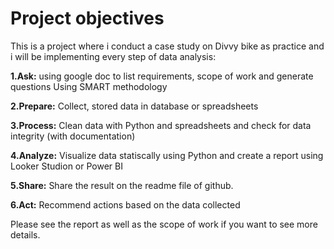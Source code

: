 # Project objectives
This is a project where i conduct a case study on Divvy bike as practice and i will be implementing every step of data analysis:

**1.Ask:** using google doc to list requirements, scope of work and generate questions Using SMART methodology

**2.Prepare:** Collect, stored data in database or spreadsheets

**3.Process:** Clean data with Python and spreadsheets and check for data integrity (with documentation) 

**4.Analyze:** Visualize data statiscally using Python and create a report using Looker Studion or Power BI

**5.Share:** Share the result on the readme file of github.

**6.Act:** Recommend actions based on the data collected

Please see the report as well as the scope of work if you want to see more details.
